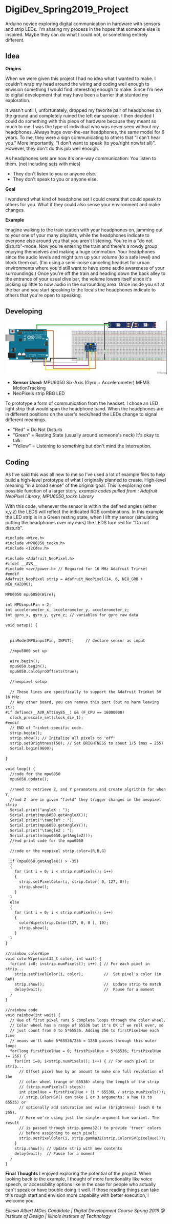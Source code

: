 # DigiDev_Spring2019_Project
Arduino novice exploring digital communication in hardware with sensors and strip LEDs.
I'm sharing my process in the hopes that someone else is inspired. Maybe they can do what I could not, or something entirely different.


## Idea
**Origins**

When we were given this project I had no idea what I wanted to make. I couldn't wrap my head around the wiring and coding well enough to envision something I would find interesting enough to make. Since I'm new to digital development that may have been a barrier that stunted my exploration.

It wasn't until I, unfortunately, dropped my favorite pair of headphones on the ground and completely ruined the left ear speaker. I then decided I could do something with this piece of hardware because they meant so much to me. I was the type of individual who was never seen without my headphones. Always huge over-the-ear headphones, the same model for 6 years.
To me, they were a sign communicating to others that "I can't hear you." More importantly, "I don't want to speak (to you/right now/at all)". However, they don't do this job well enough. 

As headphones sets are now it's one-way communication: You listen to them. (not including sets with mics)
- They don't listen to you or anyone else.
- They don't speak to you or anyone else.

**Goal**

I wondered what kind of headphone set I could create that could speak to others for you. What if they could also sense your environment and make changes.

**Example**

Imagine walking to the train station with your headphones on, jamming out to your one of your many playlists, while the headphones indicate to everyone else around you that you aren't listening. You're in a "do not disturb"-mode. Now you're entering the train and there's a rowdy group enjoying themselves and making a huge commotion. Your headphones since the audio levels and might turn up your volume (to a safe level) and block them out. (I'm using a semi-noise canceling headset for urban environments where you'd still want to have some audio awareness of your surroundings.) Once you're off the train and heading down the back alley to the entrance of your usual dive bar, the volume lowers itself since it's picking up little to now audio in the surrounding area. Once inside you sit at the bar and you start speaking to the locals the headphones indicate to others that you're open to speaking.


## Developing
![fritzing setup](/AngleLED_Setup_bb.jpg "fritzing setup")

- **Sensor Used:** MPU6050 Six-Axis (Gyro + Accelerometer) MEMS MotionTracking
- NeoPixels strip RBG LED

To prototype a form of communication from the headset. I chose an LED light strip that would span the headphone band. When the headphones are in different positions on the user's neck/head the LEDs change to signal different meanings. 
- "Red" = Do Not Disturb
- "Green" = Resting State (usually around someone's neck) It's okay to talk.
- "Yellow" = Listening to something but don't mind the interruption.


## Coding
As I've said this was all new to me so I've used a lot of example files to help build a high-level prototype of what I originally planned to create. High-level meaning "in a broad sense" of the original goal. This is exploring one possible function of a larger story.
*example codes pulled from : Adafruit NeoPixel Library, MPU6050_tockn Library*

With this code, whenever the sensor is within the defined angles (either x,y,z) the LEDS will reflect the indicated RGB combinations.
In this example the LED strip is in a Green resting state, when I lift my sensor (simulating putting the headphones over my ears) the LEDS turn red for "Do not disturb".

```
#include <Wire.h>
#include <MPU6050_tockn.h>
#include <I2Cdev.h>

#include <Adafruit_NeoPixel.h>
#ifdef __AVR__
#include <avr/power.h> // Required for 16 MHz Adafruit Trinket
#endif
Adafruit_NeoPixel strip = Adafruit_NeoPixel(14, 6, NEO_GRB + NEO_KHZ800);

MPU6050 mpu6050(Wire);

int MPUinputPin = 2;
int accelerometer_x, accelerometer_y, accelerometer_z;
int gyro_x, gyro_y, gyro_z; // variables for gyro raw data

void setup() {


  pinMode(MPUinputPin, INPUT);     // declare sensor as input

  //mpu5060 set up

  Wire.begin();
  mpu6050.begin();
  mpu6050.calcGyroOffsets(true);

  //neopixel setup

  // These lines are specifically to support the Adafruit Trinket 5V 16 MHz.
  // Any other board, you can remove this part (but no harm leaving it):
#if defined(__AVR_ATtiny85__) && (F_CPU == 16000000)
  clock_prescale_set(clock_div_1);
#endif
  // END of Trinket-specific code.
  strip.begin();
  strip.show(); // Initalize all pixels to 'off'
  strip.setBrightness(50); // Set BRIGHTNESS to about 1/5 (max = 255)
  Serial.begin(9600);

}

void loop() {
  //code for the mpu6050
  mpu6050.update();

  //need to retrieve Z, and Y paramaters and create algrithim for when Y,
  //and Z  are in given "field" they trigger changes in the neopixel strip
  Serial.print("angleX : ");
  Serial.print(mpu6050.getAngleX());
  Serial.print("\tangleY : ");
  Serial.print(mpu6050.getAngleY());
  Serial.print("\tangleZ : ");
  Serial.println(mpu6050.getAngleZ());
  //end print code for the mpu6050

  //code or the neopixel strip.color=(R,B,G)

  if (mpu6050.getAngleX() > -35)
  {
    for (int i = 0; i < strip.numPixels(); i++)
    {
      strip.setPixelColor(i, strip.Color( 0, 127, 0));
      strip.show();
    }
  }
  else
  {
    for (int i = 0; i < strip.numPixels(); i++)
    {
      colorWipe(strip.Color(127, 0, 0 ), 10);
      strip.show();
    }
  }
}

//rainbow colorWipe
void colorWipe(uint32_t color, int wait) {
  for(int i=0; i<strip.numPixels(); i++) { // For each pixel in strip...
    strip.setPixelColor(i, color);         //  Set pixel's color (in RAM)
    strip.show();                          //  Update strip to match
    delay(wait);                           //  Pause for a moment
  }
}

//rainbow code
void rainbow(int wait) {
  // Hue of first pixel runs 5 complete loops through the color wheel.
  // Color wheel has a range of 65536 but it's OK if we roll over, so
  // just count from 0 to 5*65536. Adding 256 to firstPixelHue each time
  // means we'll make 5*65536/256 = 1280 passes through this outer loop:
  for(long firstPixelHue = 0; firstPixelHue < 5*65536; firstPixelHue += 256) {
    for(int i=0; i<strip.numPixels(); i++) { // For each pixel in strip...
      // Offset pixel hue by an amount to make one full revolution of the
      // color wheel (range of 65536) along the length of the strip
      // (strip.numPixels() steps):
      int pixelHue = firstPixelHue + (i * 65536L / strip.numPixels());
      // strip.ColorHSV() can take 1 or 3 arguments: a hue (0 to 65535) or
      // optionally add saturation and value (brightness) (each 0 to 255).
      // Here we're using just the single-argument hue variant. The result
      // is passed through strip.gamma32() to provide 'truer' colors
      // before assigning to each pixel:
      strip.setPixelColor(i, strip.gamma32(strip.ColorHSV(pixelHue)));
    }
    strip.show(); // Update strip with new contents
    delay(wait);  // Pause for a moment
  }
}
```

**Final Thoughts**
I enjoyed exploring the potential of the project. When looking back to the example, I thought of more functionality like voice speech, or accessibility options like in the case for people who actually can't speak or have trouble doing it well. If those reading things can take this rough start and envision more capability with better execution, I welcome you.




*Ellesia Albert MDes Candidate | Digital Development Course Spring 2019 @ Institute of Design | Illinois Institute of Technology*
